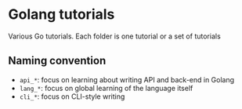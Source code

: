 # Golang tutorials

Various Go tutorials. Each folder is one tutorial or a set of tutorials

## Naming convention

- `api_*`: focus on learning about writing API and back-end in Golang
- `lang_*`: focus on global learning of the language itself
- `cli_*`: focus on CLI-style writing